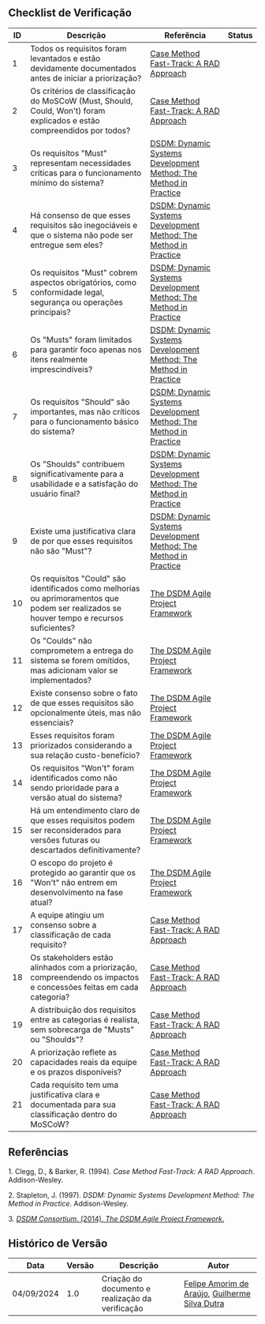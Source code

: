 ## Checklist de Verificação

| ID | Descrição | Referência | Status |
|----|----------|------------|--------|
| 1   | Todos os requisitos foram levantados e estão devidamente documentados antes de iniciar a priorização?    | [Case Method Fast-Track: A RAD Approach](#case-method)          |        |
| 2   | Os critérios de classificação do MoSCoW (Must, Should, Could, Won't) foram explicados e estão compreendidos por todos? | [Case Method Fast-Track: A RAD Approach](#case-method)          |        |
| 3   | Os requisitos "Must" representam necessidades críticas para o funcionamento mínimo do sistema?           | [DSDM: Dynamic Systems Development Method: The Method in Practice](#dynamic-systems)          |        |
| 4   | Há consenso de que esses requisitos são inegociáveis e que o sistema não pode ser entregue sem eles?     | [DSDM: Dynamic Systems Development Method: The Method in Practice](#dynamic-systems)          |        |
| 5   | Os requisitos "Must" cobrem aspectos obrigatórios, como conformidade legal, segurança ou operações principais? | [DSDM: Dynamic Systems Development Method: The Method in Practice](#dynamic-systems)          |        |
| 6   | Os "Musts" foram limitados para garantir foco apenas nos itens realmente imprescindíveis?                 | [DSDM: Dynamic Systems Development Method: The Method in Practice](#dynamic-systems)          |        |
| 7   | Os requisitos "Should" são importantes, mas não críticos para o funcionamento básico do sistema?         | [DSDM: Dynamic Systems Development Method: The Method in Practice](#dynamic-systems)          |        |
| 8   | Os "Shoulds" contribuem significativamente para a usabilidade e a satisfação do usuário final?           | [DSDM: Dynamic Systems Development Method: The Method in Practice](#dynamic-systems)          |        |
| 9   | Existe uma justificativa clara de por que esses requisitos não são "Must"?                               | [DSDM: Dynamic Systems Development Method: The Method in Practice](#dynamic-systems)          |        |
| 10  | Os requisitos "Could" são identificados como melhorias ou aprimoramentos que podem ser realizados se houver tempo e recursos suficientes? | [The DSDM Agile Project Framework](#dsdm-agile)          |        |
| 11  | Os "Coulds" não comprometem a entrega do sistema se forem omitidos, mas adicionam valor se implementados? | [The DSDM Agile Project Framework](#dsdm-agile)          |        |
| 12  | Existe consenso sobre o fato de que esses requisitos são opcionalmente úteis, mas não essenciais?        | [The DSDM Agile Project Framework](#dsdm-agile)          |        |
| 13  | Esses requisitos foram priorizados considerando a sua relação custo-benefício?                           | [The DSDM Agile Project Framework](#dsdm-agile)          |        |
| 14  | Os requisitos "Won't" foram identificados como não sendo prioridade para a versão atual do sistema?      | [The DSDM Agile Project Framework](#dsdm-agile)          |        |
| 15  | Há um entendimento claro de que esses requisitos podem ser reconsiderados para versões futuras ou descartados definitivamente? | [The DSDM Agile Project Framework](#dsdm-agile)          |        |
| 16  | O escopo do projeto é protegido ao garantir que os "Won't" não entrem em desenvolvimento na fase atual?  | [The DSDM Agile Project Framework](#dsdm-agile)          |        |
| 17  | A equipe atingiu um consenso sobre a classificação de cada requisito?                                    | [Case Method Fast-Track: A RAD Approach](#case-method)          |        |
| 18  | Os stakeholders estão alinhados com a priorização, compreendendo os impactos e concessões feitas em cada categoria? | [Case Method Fast-Track: A RAD Approach](#case-method)          |        |
| 19  | A distribuição dos requisitos entre as categorias é realista, sem sobrecarga de "Musts" ou "Shoulds"?    | [Case Method Fast-Track: A RAD Approach](#case-method)          |        |
| 20  | A priorização reflete as capacidades reais da equipe e os prazos disponíveis?                            | [Case Method Fast-Track: A RAD Approach](#case-method)          |        |
| 21  | Cada requisito tem uma justificativa clara e documentada para sua classificação dentro do MoSCoW?        | [Case Method Fast-Track: A RAD Approach](#case-method)          |        |

## Referências

<a id="case-method">1.</a> Clegg, D., & Barker, R. (1994). *Case Method Fast-Track: A RAD Approach*. Addison-Wesley.

<a id="dynamic-systems">2.</a> Stapleton, J. (1997). *DSDM: Dynamic Systems Development Method: The Method in Practice*. Addison-Wesley.

<a id="dsdm-agile">3.</a> [*DSDM Consortium*. (2014). *The DSDM Agile Project Framework*.](https://www.agilebusiness.org/resources/dsdm-handbooks/dsdm-agile-project-framework)

## Histórico de Versão

<center>

| Data | Versão | Descrição | Autor |
| ---- | ------ | --------- | ----- |
| 04/09/2024 | 1.0 | Criação do documento e realização da verificação | [Felipe Amorim de Araújo](https://github.com/lipeaaraujo), [Guilherme Silva Dutra](https://github.com/GuiDutra21) |

</center>


